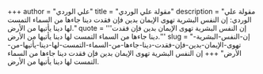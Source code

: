 +++
author = "علي الوردي"
title = "مقولة علي الوردي"
description = "مقولة علي الوردي: إن النفس البشرية تهوى الإيمان بدين فإن فقدت دينا جاءها من السماء التمست لها دينا يأتيها من الأرض."
quote = '''إن النفس البشرية تهوى الإيمان بدين فإن فقدت دينا جاءها من السماء التمست لها دينا يأتيها من الأرض.'''
slug = "إن-النفس-البشرية-تهوى-الإيمان-بدين-فإن-فقدت-دينا-جاءها-من-السماء-التمست-لها-دينا-يأتيها-من-الأرض"
+++
إن النفس البشرية تهوى الإيمان بدين فإن فقدت دينا جاءها من السماء التمست لها دينا يأتيها من الأرض.
